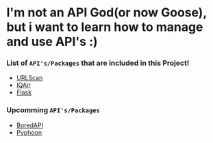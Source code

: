 <h1> I'm not an API God(or now Goose), but i want to learn how to manage and use API's :)</h1>

<h3>List of <code>API's/Packages</code> that are included in this Project!</h3>
<ul>
    <li><a href="https://urlscan.io/docs/api/">URLScan</a>
    <li><a href="https://www.iqair.com">IQAir</a>
    <li><a href="https://flask.com">Flask</a>
</ul>

<h3>Upcomming <code>API's/Packages</code></h3>
<ul>
    <li><a href="https://www.boredapi.com">BoredAPI</a>
    <li><a href="https://github.com/chubin/pyphoon">Pyphoon</a>
</ul>

